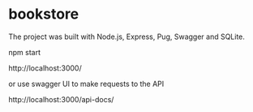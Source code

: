 # bookstore

The project was built with Node.js, Express, Pug, Swagger and SQLite.

npm start

http://localhost:3000/

or use swagger UI to make requests to the API

http://localhost:3000/api-docs/